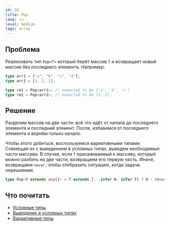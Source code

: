 ```yaml
---
id: 16
title: Pop
lang: ru
level: medium
tags: array
---
```


## Проблема

Реализовать тип `Pop<T>` который берёт массив `T` и возвращает новый массив без последнего элемента.
Например:

```typescript
type arr1 = ["a", "b", "c", "d"];
type arr2 = [3, 2, 1];

type re1 = Pop<arr1>; // expected to be ['a', 'b', 'c']
type re2 = Pop<arr2>; // expected to be [3, 2]
```

## Решение

Разделим массив на две части: всё что идёт от начала до последнего элемента и последний элемент.
После, избавимся от последнего элемента и вернём только начало.

Чтобы этого добиться, воспользуемся вариативными типами.
Совмещая их с выведением в условных типах, выведем необходимые части массива.
В случае, если `T` присваиваемый к массиву, который можно разбить на две части, возвращаем его первую часть.
Иначе, возвращаем `never`, чтобы отобразить ситуацию, когда задача нерешаемая.

```typescript
type Pop<T extends any[]> = T extends [...infer H, infer T] ? H : never;
```

## Что почитать

- [Условные типы](https://www.typescriptlang.org/docs/handbook/2/conditional-types.html)
- [Выведение в условных типах](https://www.typescriptlang.org/docs/handbook/2/conditional-types.html#inferring-within-conditional-types)
- [Вариативные типы](https://www.typescriptlang.org/docs/handbook/release-notes/typescript-4-0.html#variadic-tuple-types)
